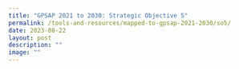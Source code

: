 ```yaml
---
title: "GPSAP 2021 to 2030: Strategic Objective 5"
permalink: /tools-and-resources/mapped-to-gpsap-2021-2030/so5/
date: 2023-08-22
layout: post
description: ""
image: ""
---
```

